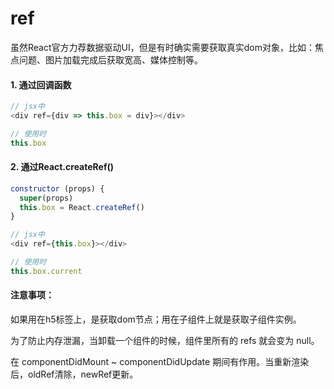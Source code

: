 # ref

虽然React官方力荐数据驱动UI，但是有时确实需要获取真实dom对象，比如：焦点问题、图片加载完成后获取宽高、媒体控制等。

#### 1. 通过回调函数

```js
// jsx中
<div ref={div => this.box = div}></div>

// 使用时
this.box
```

#### 2. 通过React.createRef()

```js
constructor (props) {
  super(props)
  this.box = React.createRef()
}

// jsx中
<div ref={this.box}></div>

// 使用时
this.box.current
```

#### 注意事项：

如果用在h5标签上，是获取dom节点；用在子组件上就是获取子组件实例。

为了防止内存泄漏，当卸载一个组件的时候，组件里所有的 refs 就会变为 null。

在 componentDidMount ~ componentDidUpdate 期间有作用。当重新渲染后，oldRef清除，newRef更新。
